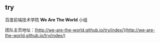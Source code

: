 ## try

百度前端技术学院 **We Are The World** 小组

团队主页地址：[http://we-are-the-world.github.io/try/index/](http://we-are-the-world.github.io/try/index/)


